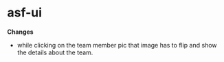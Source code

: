 # asf-ui

**Changes**
- while clicking on the team member pic that image has to flip and show the details about the team.
